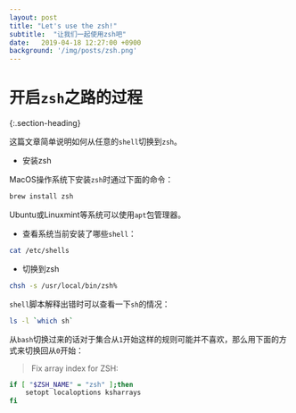 ```yaml
---
layout: post
title: "Let's use the zsh!"
subtitle:  "让我们一起使用zsh吧"
date:   2019-04-18 12:27:00 +0900
background: '/img/posts/zsh.png'
---
```


# 开启`zsh`之路的过程
{:.section-heading}

这篇文章简单说明如何从任意的`shell`切换到`zsh`。

* 安装zsh

MacOS操作系统下安装`zsh`时通过下面的命令：

```sh
brew install zsh
```

Ubuntu或Linuxmint等系统可以使用`apt`包管理器。

* 查看系统当前安装了哪些`shell`：

```sh
cat /etc/shells
```

* 切换到zsh

```sh
chsh -s /usr/local/bin/zsh%
```

`shell`脚本解释出错时可以查看一下`sh`的情况：

```sh
ls -l `which sh`
```

从`bash`切换过来的话对于集合从`1`开始这样的规则可能并不喜欢，那么用下面的方式来切换回从`0`开始：

>Fix array index for ZSH:
```sh
if [ "$ZSH_NAME" = "zsh" ];then
	setopt localoptions ksharrays
fi
```
